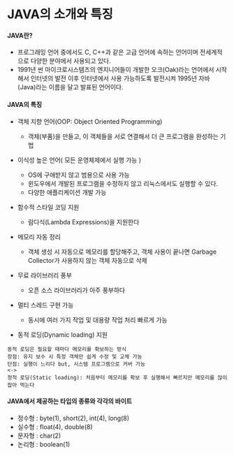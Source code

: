# JAVA의 소개와 특징

#### JAVA란?
- 프로그래밍 언어 중에서도 C, C++과 같은 고급 언어에 속하는 언어이며 전세계적으로 다양한 분야에서 사용되고 있다.
- 1991년 썬 마이크로시스템즈의 엔지니어들이 개발한 오크(Oak)라는 언어에서 시작해서 
  인터넷의 발전 이후 인터넷에서 사용 가능하도록 발전시켜 1995년 자바(Java)라는 이름을 달고 발표된 언어이다.
  
  
#### JAVA의 특징
- 객체 지향 언어(OOP: Object Oriented Programming)
  - 객체(부품)을 만들고, 이 객체들을 서로 연결해서 더 큰 프로그램을 완성하는 기법
  
- 이식성 높은 언어( 모든 운영체제에서 실행 가능 ) 
  - OS에 구애받지 않고 범용으로 사용 가능
  - 윈도우에서 개발된 프로그램을 수정하지 않고 리눅스에서도 실행할 수 있다.
  - 다양한 애플리케이션 개발 가능
  
- 함수적 스타일 코딩 지원 
  - 람다식(Lambda Expressions)을 지원한다
  
- 메모리 자동 정리
  - 객체 생성 시 자동으로 메모리를 할당해주고, 객체 사용이 끝나면 Garbage Collector가 사용하지 않는 객체 자동으로 삭제
  
- 무료 라이브러리 풍부
  - 오픈 소스 라이브러리가 아주 풍부하다
  
- 멀티 스레드 구현 가능 
  - 동시에 여러 가지 작업 및 대용량 작업 처리 빠르게 가능
  
- 동적 로딩(Dynamic loading) 지원
```
동적 로딩은 필요할 때마다 메모리를 확보하는 방식
장점: 유지 보수 시 특정 객체만 쉽게 수정 및 교체 가능
단점: 실행이 느리다 but, 시스템 프로그램으로 커버 가능
<-> 
정적 로딩(Static loading): 처음부터 메모리를 확보 후 실행해서 빠르지만 메모리를 많이 잡아 먹는다
```


#### JAVA에서 제공하는 타입의 종류와 각각의 바이트
- 정수형 : byte(1), short(2), int(4), long(8)
- 실수형 : float(4), double(8)
- 문자형 : char(2)
- 논리형 : boolean(1)
